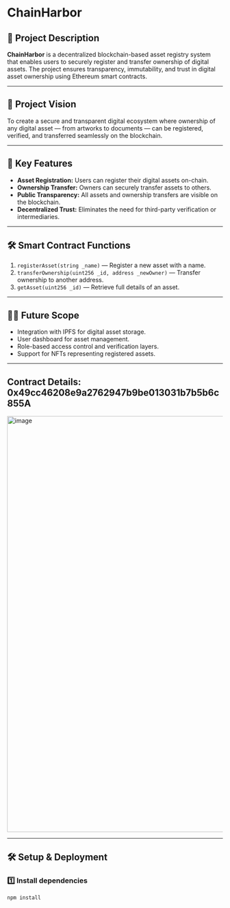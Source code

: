# ChainHarbor

## 🧭 Project Description
**ChainHarbor** is a decentralized blockchain-based asset registry system that enables users to securely register and transfer ownership of digital assets. The project ensures transparency, immutability, and trust in digital asset ownership using Ethereum smart contracts.

---

## 🎯 Project Vision
To create a secure and transparent digital ecosystem where ownership of any digital asset — from artworks to documents — can be registered, verified, and transferred seamlessly on the blockchain.

---

## 🚀 Key Features
- **Asset Registration:** Users can register their digital assets on-chain.
- **Ownership Transfer:** Owners can securely transfer assets to others.
- **Public Transparency:** All assets and ownership transfers are visible on the blockchain.
- **Decentralized Trust:** Eliminates the need for third-party verification or intermediaries.

---

## 🛠 Smart Contract Functions
1. `registerAsset(string _name)` — Register a new asset with a name.
2. `transferOwnership(uint256 _id, address _newOwner)` — Transfer ownership to another address.
3. `getAsset(uint256 _id)` — Retrieve full details of an asset.

---

## 🧑‍💻 Future Scope
- Integration with IPFS for digital asset storage.
- User dashboard for asset management.
- Role-based access control and verification layers.
- Support for NFTs representing registered assets.

---

## Contract Details: 0x49cc46208e9a2762947b9be013031b7b5b6c855A
<img width="1919" height="969" alt="image" src="https://github.com/user-attachments/assets/9d894a85-4512-4e79-b536-7751084c3eb1" />

---

## 🛠️ Setup & Deployment

### 1️⃣ Install dependencies
```bash
npm install
